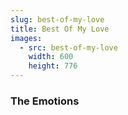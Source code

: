 ```yaml
---
slug: best-of-my-love
title: Best Of My Love
images:
  - src: best-of-my-love
    width: 600
    height: 776
---
```

### The Emotions

<div data-player="EbwXoN-XU5I"></div>
          